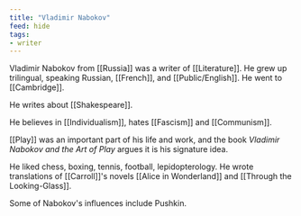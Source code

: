 ```yaml
---
title: "Vladimir Nabokov"
feed: hide
tags:
- writer
---
```


Vladimir Nabokov from [[Russia]] was a writer of [[Literature]]. He grew up trilingual, speaking Russian, [[French]], and [[Public/English]]. He went to [[Cambridge]]. 

He writes about [[Shakespeare]]. 

He believes in [[Individualism]], hates [[Fascism]] and [[Communism]]. 

[[Play]] was an important part of his life and work, and the book _Vladimir Nabokov and the Art of Play_ argues it is his signature idea. 

He liked chess, boxing, tennis, football, lepidopterology. He wrote translations of [[Carroll]]'s novels [[Alice in Wonderland]] and [[Through the Looking-Glass]].

Some of Nabokov's influences include Pushkin. 